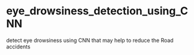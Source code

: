 # eye_drowsiness_detection_using_CNN
detect eye drowsiness using CNN that may help to reduce the Road accidents 
